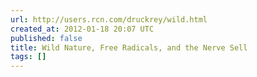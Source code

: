```yaml
---
url: http://users.rcn.com/druckrey/wild.html
created_at: 2012-01-18 20:07 UTC
published: false
title: Wild Nature, Free Radicals, and the Nerve Sell
tags: []
---
```



